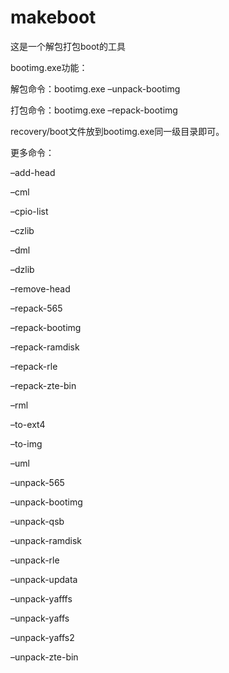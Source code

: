 # makeboot
这是一个解包打包boot的工具

bootimg.exe功能：

解包命令：bootimg.exe –unpack-bootimg      

打包命令：bootimg.exe –repack-bootimg   

recovery/boot文件放到bootimg.exe同一级目录即可。

更多命令：

–add-head

–cml

–cpio-list

–czlib

–dml

–dzlib

–remove-head

–repack-565

–repack-bootimg

–repack-ramdisk

–repack-rle

–repack-zte-bin

–rml

–to-ext4

–to-img

–uml

–unpack-565

–unpack-bootimg

–unpack-qsb

–unpack-ramdisk

–unpack-rle

–unpack-updata

–unpack-yafffs

–unpack-yaffs

–unpack-yaffs2

–unpack-zte-bin
